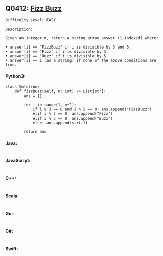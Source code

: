 ## Q0412: [Fizz Buzz](https://leetcode.com/problems/fizz-buzz/)

```
Difficulty Level: EASY
```

```
Description:

Given an integer n, return a string array answer (1-indexed) where:

• answer[i] == "FizzBuzz" if i is divisible by 3 and 5.
• answer[i] == "Fizz" if i is divisible by 3.
• answer[i] == "Buzz" if i is divisible by 5.
• answer[i] == i (as a string) if none of the above conditions are true.
```

#### Python3:

```
class Solution:
    def fizzBuzz(self, n: int) -> List[str]:
        ans = []

        for i in range(1, n+1):
            if i % 3 == 0 and i % 5 == 0: ans.append("FizzBuzz")
            elif i % 3 == 0: ans.append("Fizz")
            elif i % 5 == 0: ans.append("Buzz")
            else: ans.append(str(i))

        return ans
```

#### Java:

```

```

#### JavaScript:

```

```

#### C++:

```

```

#### Scala:

```

```

#### Go:

```

```

#### C#:

```

```

#### Swift:

```

```